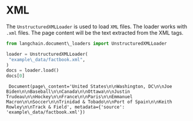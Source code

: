 # XML

The `UnstructuredXMLLoader` is used to load `XML` files. The loader works with `.xml` files. The page content will be the text extracted from the XML tags.

```python
from langchain.document\_loaders import UnstructuredXMLLoader  

```

```python
loader = UnstructuredXMLLoader(  
 "example\_data/factbook.xml",  
)  
docs = loader.load()  
docs[0]  

```

```text
 Document(page\_content='United States\n\nWashington, DC\n\nJoe Biden\n\nBaseball\n\nCanada\n\nOttawa\n\nJustin Trudeau\n\nHockey\n\nFrance\n\nParis\n\nEmmanuel Macron\n\nSoccer\n\nTrinidad & Tobado\n\nPort of Spain\n\nKeith Rowley\n\nTrack & Field', metadata={'source': 'example\_data/factbook.xml'})  

```
